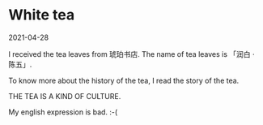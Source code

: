 # White tea

2021-04-28

I received the tea leaves from 琥珀书店. The name of tea leaves is 「润白 · 陈五」.

To know more about the history of the tea, I read the story of the tea.

THE TEA IS A KIND OF CULTURE.

My english expression is bad. :-(

